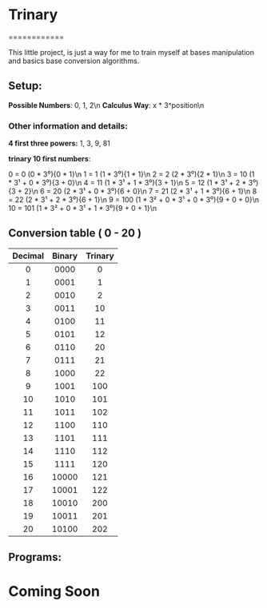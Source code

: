 # Trinary
============

This little project, is just a way for me to train myself at bases manipulation and basics base conversion algorithms.

## Setup:

__Possible Numbers__: 0, 1, 2\n
__Calculus Way__: x * 3^position\n

### Other information and details:

__4 first three powers:__ 1, 3, 9, 81

**trinary 10 first numbers**:

0 = 0 (0 * 3⁰){0 * 1}\n
1 = 1 (1 * 3⁰){1 * 1}\n
2 = 2 (2 * 3⁰){2 * 1}\n
3 = 10 (1 * 3¹ + 0 * 3⁰){3 + 0}\n
4 = 11 (1 * 3¹ + 1 * 3⁰){3 + 1}\n
5 = 12 (1 * 3¹ + 2 * 3⁰){3 + 2}\n
6 = 20 (2 * 3¹ + 0 * 3⁰){6 + 0}\n
7 = 21 (2 * 3¹ + 1 * 3⁰){6 + 1}\n
8 = 22 (2 * 3¹ + 2 * 3⁰){6 + 1}\n
9 = 100 (1 * 3² + 0 * 3¹ + 0 * 3⁰){9 + 0 + 0}\n
10 = 101 (1 * 3² + 0 * 3¹ + 1 * 3⁰){9 + 0 + 1}\n

## Conversion table ( 0 - 20 )

Decimal | Binary | Trinary
|:-------:|:--------:|:--------:
0 | 0000 | 0
1 | 0001 | 1
2 | 0010 | 2
3 | 0011 | 10
4 | 0100 | 11
5 | 0101 | 12
6 | 0110 | 20
7 | 0111 | 21
8 | 1000 | 22
9 | 1001 | 100
10 | 1010 | 101
11 | 1011 | 102
12 | 1100 | 110
13 | 1101 | 111
14 | 1110 | 112
15 | 1111 | 120
16 | 10000 | 121
17 | 10001 | 122
18 | 10010 | 200
19 | 10011 | 201
20 | 10100 | 202

## Programs:

# Coming Soon

